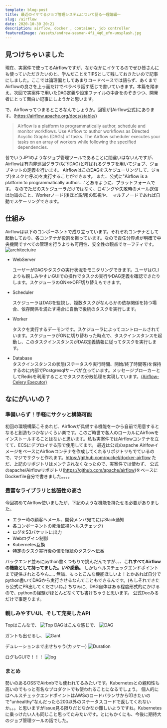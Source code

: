 ```yaml
---
template: blog-post
title: 最近のイケてるジョブ管理システムについて語る～理論編～
slug: /airflow
date: 2020-10-30 20:21
description: airflow, docker , container, job controller
featuredImage: /assets/andrew-seaman-4fi_4q6_efm-unsplash.jpg
---
```

## 見つけちゃいました

現在、実案件で使ってるAirflowですが、なかなかにイケてるのでぜひ皆さんにも使っていただきたいのと、学んだことをTIPSとして残しておきたいので記事にしました。ここでは論理偏としてあまりコードベースでは語らず、あくまでAirflowの良さを上っ面だけでペラペラ話す感じで書いていきます。本篇を踏まえ、次回で実案件で用いたDAG定義や設定ファイルの中身をのぞきつつ、開発者にとって面白い記事にしようかと思います。

で、Airflowってつまるところなんでしょうか。回答が\[Airflow公式]にあります。(https://airflow.apache.org/docs/stable/)

> Airflow is a platform to programmatically author, schedule and monitor workflows.
> Use Airflow to author workflows as Directed Acyclic Graphs (DAGs) of tasks. The Airflow scheduler executes your tasks on an array of workers while following the specified dependencies.

昔でいうJP1のようなジョブ管理ツールであることに間違いはないんですが、Airflowは有向非巡回グラフ(以下DAG)と呼ばれるグラフを用いてジョブ、ジョブネットの定義を行います。
AirflowはこのDAGをスケジューリングして、ジョブ(タスクと呼ぶ)を実行することができます。
また、公式に"Airflow is a platform to programmatically author...."とあるように、プラットフォームです。
なのでただのスケジューラだけではなく、ロギングや失敗時のメール送信は勿論のこと、Workerノード(後ほど説明)の監視や、　マルチノードであれば自動でスケーリングできます。

## 仕組み

Airflowは以下のコンポーネントで成り立っています。それぞれコンテナとして起動しており、各コンテナが役割を担っています。なので責任分界点が明確で中央機関ですべての管理を行うよりも可用性、安全性の観点でセーフティです。
![architectuire](https://miro.medium.com/max/700/0*uDiuaX02OZWMRjR-.png)

* WebServer
  
  ユーザーがDAGやタスクの実行状況をモニタリングできます。ユーザはCLIよりも親しみやすいGUIでの操作でタスクの実行やDAG定義を確認できたりします。スケジューラのON⇔OFF切り替えもできます。

* Scheduler
  
  スケジューラはDAGを監視し、複数タスクがなんらかの依存関係を持つ場合、依存関係を満たす場合に自動で後続のタスクを実行します。


* Worker
  
  タスクを実行するデーモンです。スケジューラによってコントロールされています。スケジューラがONに切り替わった時点で、タスクインスタンスを起動し、このタスクインスタンスがDAG定義情報に従ってタスクを実行します。

* Database  
  タスクインスタンスの状態(ステータスや実行時間、開始/終了時間等)を保持するのに内部でPostgresqlサーバが立っています。メッセージブローカーとしてRedisを利用することでタスクの分散処理を実現しています。[(Airflow- Celery Executor)](https://airflow.apache.org/docs/stable/executor/celery.html)

## なにがいいの？



### 準備いらず！手軽にサクッと構築可能
初回の環境構築こそあれど、Airflowが具備する機能を一から自前で用意するとなると創造もつかないくらい楽です。このご時世で各人のローカルにAirflowをインストールすることはないと思います。私も実案件ではAirflowコンテナを立てて、ECSにデプロイする形で使用してます。
最近は公式のapache AirlfowイメージをベースにAirflowコンテナを作成してくれるリポジトリもでているので、マジでサクッと作れます。https://github.com/puckel/docker-airflow
ただ、上記のリポジトリはメンテされなくなったので、実案件では使わず、
公式のapache/Airflowリポジトリ(https://github.com/apache/airflow)をベースにDockerfile自分で書きました。。。。


### 豊富なライブラリと拡張性の高さ
今回初めてAirlfow使いましたが、下記のような機能を持たせる必要がありました。

* エラー時の顧客へメール、開発メンバ宛てにはSlack通知
* 各コンポーネントの死活監視(ヘルスチェック)
* ログをS3バケットに出力
* Webログイン制御
* Kubernetes互換
* 特定のタスク実行後の値を後続のタスクへ伝番

バックエンド並みにpython書くつもりで挑んだんですが、、、**これすべてAirflowの機能として持ってました。いや感動。**
しかもヘルスチェックエンドポイントまで提供されとるやん.....
無論、もっとこんな機能ほしいよ！とかあれば自分でpython書いてDAGから実行させるなんてこともできるんです。(もしそれできたら公式にPR出してくださいね。)
ちなみに、DAG自体はある程度形式的にかけるので、pythonの経験がほとんどなくても書けちゃうと思います。
公式Docみるだけで事足ります。

### 親しみやすいUI、そして充実したAPI
Topはこんなで、
![Top](https://airflow.apache.org/docs/stable/_images/dags.png)
DAGはこんな感じで、
![DAG](https://airflow.apache.org/docs/stable/_images/graph.png)

ガントも出せるし、
![Gant](https://airflow.apache.org/docs/stable/_images/gantt.png)

デュレーションまで出せちゃう(カッケー)
![Duration](https://airflow.apache.org/docs/stable/_images/duration.png)

ログもGUIで！！！
![log](https://d33wubrfki0l68.cloudfront.net/9ce5b36b1d710201ad82415faa1f5e03c02fd565/edf68/docker-airflow-tutorial/airflow-log.jpg)


### まとめ
勢いのあるOSSでAirbnbでも使われてるみたいです。Kubernetesとの親和性も高いのでもっと有名なプロダクトでも使われることになるでしょう。
個人的にはヘルスチェックエンドポイントはAWSのロードバランサから叩きたいので"unhealthy"なんだったら200以外のステータスコードで返してくれないか。。。と思いますがIssue見る限りだとなかなか難しいようですね。Kubernetesに乗っけたい人も同じこと思ってたみたいです。とにもかくにも、今後に期待大のジョブ管理ツールの話でした。
